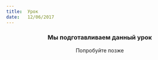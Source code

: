 ```yaml
---
title:  Урок
date:   12/06/2017
---
```


### <center>Мы подготавливаем данный урок</center>
<center>Попробуйте позже</center>